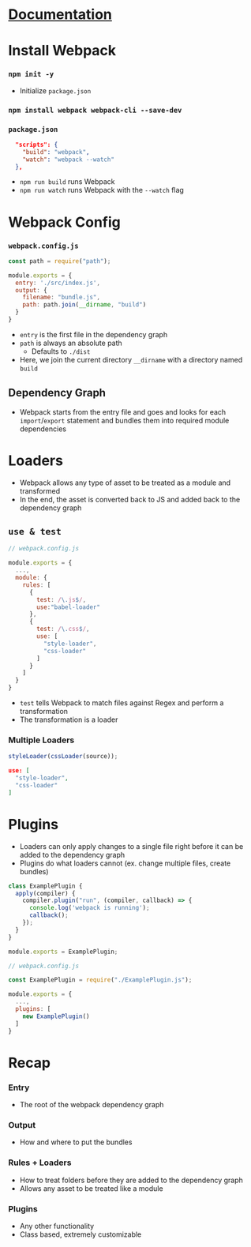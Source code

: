 # [Documentation](https://webpack.js.org/concepts/)

# Install Webpack

### `npm init -y`

- Initialize `package.json`

### `npm install webpack webpack-cli --save-dev`

### `package.json`

```json
  "scripts": {
    "build": "webpack",
    "watch": "webpack --watch"
  },

```

- `npm run build` runs Webpack
- `npm run watch` runs Webpack with the `--watch` flag

# Webpack Config

### `webpack.config.js`

```js
const path = require("path");

module.exports = {
  entry: './src/index.js',
  output: {
    filename: "bundle.js",
    path: path.join(__dirname, "build")
  }
}
```

- `entry` is the first file in the dependency graph
- `path` is always an absolute path
    - Defaults to `./dist`
- Here, we join the current directory `__dirname` with a directory named `build`

## Dependency Graph

- Webpack starts from the entry file and goes and looks for each `import`/`export` statement and bundles them into required module dependencies

# Loaders

- Webpack allows any type of asset to be treated as a module and transformed
- In the end, the asset is converted back to JS and added back to the dependency graph

## `use & test`

```js
// webpack.config.js

module.exports = {
  ...,
  module: {
    rules: [
      {
        test: /\.js$/,
        use:"babel-loader"
      },
      {
        test: /\.css$/,
        use: [
          "style-loader",
          "css-loader"
        ]
      }
    ]
  }
}
```

- `test` tells Webpack to match files against Regex and perform a transformation 
- The transformation is a loader

### Multiple Loaders

```js
styleLoader(cssLoader(source));
```
```json
use: [
  "style-loader",
  "css-loader"
]
```

# Plugins

- Loaders can only apply changes to a single file right before it can be added to the dependency graph
- Plugins do what loaders cannot (ex. change multiple files, create bundles)

```js
class ExamplePlugin {
  apply(compiler) {
    compiler.plugin("run", (compiler, callback) => {
      console.log('webpack is running');
      callback();
    });
  }
}

module.exports = ExamplePlugin;
```

```js
// webpack.config.js

const ExamplePlugin = require("./ExamplePlugin.js");

module.exports = {
  ...,
  plugins: [
    new ExamplePlugin()
  ]
}
```

# Recap

### Entry 

- The root of the webpack dependency graph

### Output 

- How and where to put the bundles

### Rules + Loaders 

- How to treat folders before they are added to the dependency graph
- Allows any asset to be treated like a module

### Plugins

- Any other functionality
- Class based, extremely customizable